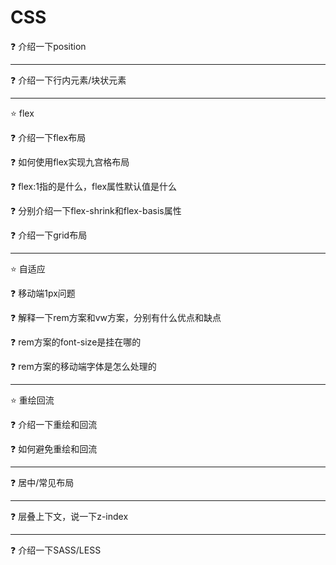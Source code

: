 # CSS

❓ 介绍一下position

---

❓ 介绍一下行内元素/块状元素

---

⭐ flex

❓ 介绍一下flex布局

❓ 如何使用flex实现九宫格布局

❓ flex:1指的是什么，flex属性默认值是什么

❓ 分别介绍一下flex-shrink和flex-basis属性

❓ 介绍一下grid布局

---

⭐ 自适应

❓ 移动端1px问题

❓ 解释一下rem方案和vw方案，分别有什么优点和缺点

❓ rem方案的font-size是挂在哪的

❓ rem方案的移动端字体是怎么处理的

---

⭐ 重绘回流

❓ 介绍一下重绘和回流

❓ 如何避免重绘和回流

---

❓ 居中/常见布局

---

❓ 层叠上下文，说一下z-index

---

❓ 介绍一下SASS/LESS
